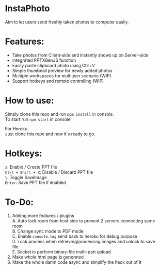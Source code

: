 # **InstaPhoto**
Aim to let users send freshly taken photos to computer easily.


# Features:
- Take photos from Client-side and instantly shows up on Server-side
- Integrated PPTXGenJS function
- Easily paste clipboard photo using Ctrl+V
- Simple thumbnail preview for newly added photos 
- Multiple workspaces for multiuser scenario (WIP)
- Support hotkeys and remote controlling (WIP)

# How to use:

Simply clone this repo and run `npm install` in console.\
To start run `npm start` in console

For Heroku:\
Just clone this repo and now it's ready to go. 

# Hotkeys:

`x`: Enable / Create PPT file\
`Ctrl + Shift + X`: Disable / Discard PPT file\
`\`: Toggle SaveImage\
`Enter`: Save PPT file if enabled


# To-Do:
 1. Adding more features / plugins\
	A. Auto lock room from host side to prevent 2 servers connecting same room\
	B. Change sync mode to PDF mode\
	C. Enable `console.log` send back to heroku for debug purpose\
	D. Lock process when retrieving/processing images and unlock to save file\
	E. Socket.io perform binary-file multi-part upload 
 2. Make whole html page js generated
 3. Make the whole damn code async and simplify the heck out of it

